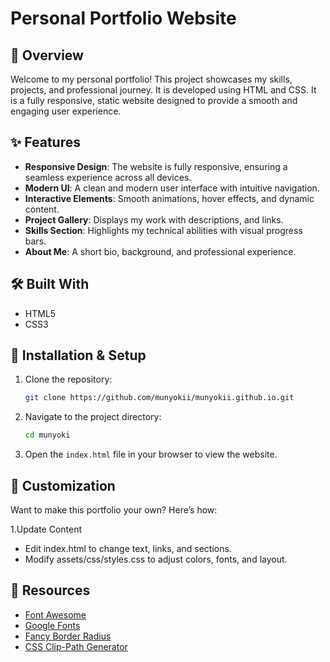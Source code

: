 # Personal Portfolio Website

## 📌 Overview

Welcome to my personal portfolio! This project showcases my skills, projects, and professional journey. It is developed using HTML and CSS.
It is a fully responsive, static website designed to provide a smooth and engaging user experience.

## ✨ Features

- **Responsive Design**: The website is fully responsive, ensuring a seamless experience across all devices.
- **Modern UI**: A clean and modern user interface with intuitive navigation.
- **Interactive Elements**: Smooth animations, hover effects, and dynamic content.
- **Project Gallery**: Displays my work with descriptions, and links.
- **Skills Section**: Highlights my technical abilities with visual progress bars.
- **About Me**: A short bio, background, and professional experience.

## 🛠️ Built With

- HTML5
- CSS3

## 🚀 Installation & Setup

1. Clone the repository:
   ```bash
   git clone https://github.com/munyokii/munyokii.github.io.git
   ```
2. Navigate to the project directory:
   ```bash
   cd munyoki
   ```
3. Open the `index.html` file in your browser to view the website.


## 🎨 Customization

Want to make this portfolio your own? Here’s how:

1.Update Content

  - Edit index.html to change text, links, and sections.
  - Modify assets/css/styles.css to adjust colors, fonts, and layout.

## 📁 Resources

- [Font Awesome](https://fontawesome.com/)
- [Google Fonts](https://fonts.google.com/)
- [Fancy Border Radius](https://9elements.github.io/fancy-border-radius/)
- [CSS Clip-Path Generator](https://www.cssportal.com/css-clip-path-generator/)